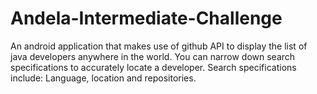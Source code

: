 # Andela-Intermediate-Challenge
An android application that makes use of github API to display the list of java developers anywhere in the world. 
You can narrow down search specifications to accurately locate a developer. 
Search specifications include: Language, location and repositories.
